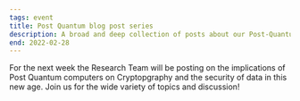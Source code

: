 ```yaml
---
tags: event
title: Post Quantum blog post series
description: A broad and deep collection of posts about our Post-Quantum Computing future and present
end: 2022-02-28
---
```

For the next week the Research Team will be posting on the implications of Post Quantum computers 
on Cryptopgraphy and the security of data in this new age. Join us for the wide variety of topics 
and discussion! 
